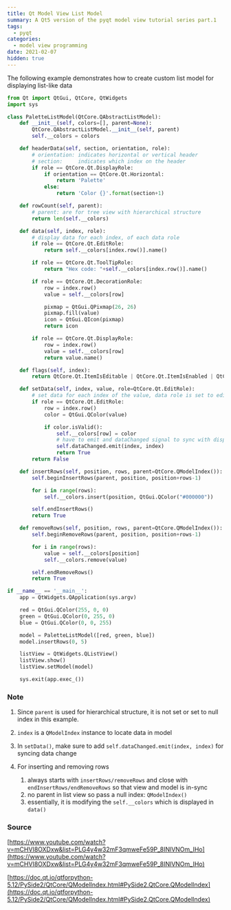 ```yaml
---
title: Qt Model View List Model
summary: A Qt5 version of the pyqt model view tutorial series part.1
tags:
  - pyqt
categories:
  - model view programming
date: 2021-02-07
hidden: true
---
```


The following example demonstrates how to create custom list model for 
displaying list-like data

```python
from Qt import QtGui, QtCore, QtWidgets
import sys

class PaletteListModel(QtCore.QAbstractListModel):
    def __init__(self, colors=[], parent=None):
        QtCore.QAbstractListModel.__init__(self, parent)
        self.__colors = colors

    def headerData(self, section, orientation, role):
        # orientation: indicates horizontal or vertical header
        # section:     indicates which index on the header
        if role == QtCore.Qt.DisplayRole:
            if orientation == QtCore.Qt.Horizontal:
                return 'Palette'
            else:
                return 'Color {}'.format(section+1)

    def rowCount(self, parent):
        # parent: are for tree view with hierarchical structure
        return len(self.__colors)

    def data(self, index, role):
        # display data for each index, of each data role
        if role == QtCore.Qt.EditRole:
            return self.__colors[index.row()].name()

        if role == QtCore.Qt.ToolTipRole:
            return "Hex code: "+self.__colors[index.row()].name()

        if role == QtCore.Qt.DecorationRole:
            row = index.row()
            value = self.__colors[row]

            pixmap = QtGui.QPixmap(26, 26)
            pixmap.fill(value)
            icon = QtGui.QIcon(pixmap)
            return icon

        if role == QtCore.Qt.DisplayRole:
            row = index.row()
            value = self.__colors[row]
            return value.name()

    def flags(self, index):
        return QtCore.Qt.ItemIsEditable | QtCore.Qt.ItemIsEnabled | QtCore.Qt.ItemIsSelectable

    def setData(self, index, value, role=QtCore.Qt.EditRole):
        # set data for each index of the value, data role is set to edit role default
        if role == QtCore.Qt.EditRole:
            row = index.row()
            color = QtGui.QColor(value)

            if color.isValid():
                self.__colors[row] = color
                # have to emit and dataChanged signal to sync with display
                self.dataChanged.emit(index, index)
                return True
        return False

    def insertRows(self, position, rows, parent=QtCore.QModelIndex()):
        self.beginInsertRows(parent, position, position+rows-1)

        for i in range(rows):
            self.__colors.insert(position, QtGui.QColor("#000000"))

        self.endInsertRows()
        return True

    def removeRows(self, position, rows, parent=QtCore.QModelIndex()):
        self.beginRemoveRows(parent, position, position+rows-1)

        for i in range(rows):
            value = self.__colors[position]
            self.__colors.remove(value)

        self.endRemoveRows()
        return True

if __name__ == '__main__':
    app = QtWidgets.QApplication(sys.argv)

    red = QtGui.QColor(255, 0, 0)
    green = QtGui.QColor(0, 255, 0)
    blue = QtGui.QColor(0, 0, 255)

    model = PaletteListModel([red, green, blue])
    model.insertRows(0, 5)

    listView = QtWidgets.QListView()
    listView.show()
    listView.setModel(model)

    sys.exit(app.exec_())
```

### Note

1. Since `parent` is used  for hierarchical structure, it is not set or set to null index
in this example.

2. `index` is a `QModelIndex` instance to locate data in model

3. In `setData()`, make sure to add `self.dataChanged.emit(index, index)` for syncing data change

4. For inserting and removing rows
    1. always starts with `insertRows/removeRows` and
    close with `endInsertRows/endRemoveRows` so that view and model is in-sync
    2. no parent in list view so pass a null index: `QModelIndex()`
    3. essentially, it is modifying the `self.__colors` which is displayed in `data()`

### Source
[https://www.youtube.com/watch?v=mCHVI8OXDxw&list=PLG4y4w32mF3qmweFe59P_8INlVNOm_IHo](https://www.youtube.com/watch?v=mCHVI8OXDxw&list=PLG4y4w32mF3qmweFe59P_8INlVNOm_IHo)

[https://doc.qt.io/qtforpython-5.12/PySide2/QtCore/QModelIndex.html#PySide2.QtCore.QModelIndex](https://doc.qt.io/qtforpython-5.12/PySide2/QtCore/QModelIndex.html#PySide2.QtCore.QModelIndex)